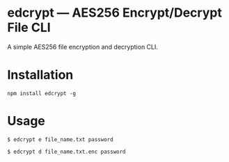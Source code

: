 # edcrypt &mdash; AES256 Encrypt/Decrypt File CLI

A simple AES256 file encryption and decryption CLI.

# Installation

    npm install edcrypt -g

# Usage

    $ edcrypt e file_name.txt password

    $ edcrypt d file_name.txt.enc password
